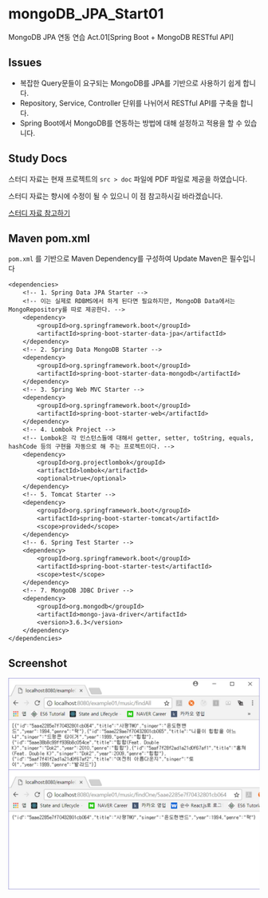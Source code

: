 # mongoDB_JPA_Start01
MongoDB JPA 연동 연습 Act.01[Spring Boot + MongoDB RESTful API]

## Issues
- 복잡한 Query문들이 요구되는 MongoDB를 JPA를 기반으로 사용하기 쉽게 합니다.
- Repository, Service, Controller 단위를 나뉘어서 RESTful API를 구축을 합니다.
- Spring Boot에서 MongoDB를 연동하는 방법에 대해 설정하고 적용을 할 수 있습니다.

## Study Docs
스터디 자료는 현재 프로젝트의 `src > doc` 파일에 PDF 파일로 제공을 하였습니다.
 
스터디 자료는 향시에 수정이 될 수 있으니 이 점 참고하시길 바라겠습니다.

[스터디 자료 참고하기](https://github.com/tails5555/mongoDB_JPA_Start01/blob/master/src/doc/MongoDB%2BSpringJPA_01_REST_API.pdf)

## Maven pom.xml
`pom.xml` 를 기반으로 Maven Dependency를 구성하여 Update Maven은 필수입니다

```
<dependencies>
	<!-- 1. Spring Data JPA Starter -->
	<!-- 이는 실제로 RDBMS에서 하게 된다면 필요하지만, MongoDB Data에서는 MongoRepository를 따로 제공한다. -->
	<dependency>
		<groupId>org.springframework.boot</groupId>
		<artifactId>spring-boot-starter-data-jpa</artifactId>
	</dependency>
	<!-- 2. Spring Data MongoDB Starter -->
	<dependency>
		<groupId>org.springframework.boot</groupId>
		<artifactId>spring-boot-starter-data-mongodb</artifactId>
	</dependency>
	<!-- 3. Spring Web MVC Starter -->
	<dependency>
		<groupId>org.springframework.boot</groupId>
		<artifactId>spring-boot-starter-web</artifactId>
	</dependency>
	<!-- 4. Lombok Project -->
	<!-- Lombok은 각 인스턴스들에 대해서 getter, setter, toString, equals, hashCode 등의 구현을 자동으로 해 주는 프로젝트이다. -->
	<dependency>
		<groupId>org.projectlombok</groupId>
		<artifactId>lombok</artifactId>
		<optional>true</optional>
	</dependency>
	<!-- 5. Tomcat Starter -->
	<dependency>
		<groupId>org.springframework.boot</groupId>
		<artifactId>spring-boot-starter-tomcat</artifactId>
		<scope>provided</scope>
	</dependency>
	<!-- 6. Spring Test Starter -->
	<dependency>
		<groupId>org.springframework.boot</groupId>
		<artifactId>spring-boot-starter-test</artifactId>
		<scope>test</scope>
	</dependency>
	<!-- 7. MongoDB JDBC Driver -->
	<dependency>
	    <groupId>org.mongodb</groupId>
	    <artifactId>mongo-java-driver</artifactId>
	    <version>3.6.3</version>
	</dependency>
</dependencies>
```

## Screenshot
![example01_result](/src/doc/example01_result.jpg "example01_result")